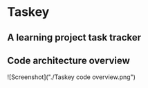 # Taskey
## A learning project task tracker

## Code architecture overview
![Screenshot]("./Taskey code overview.png")
